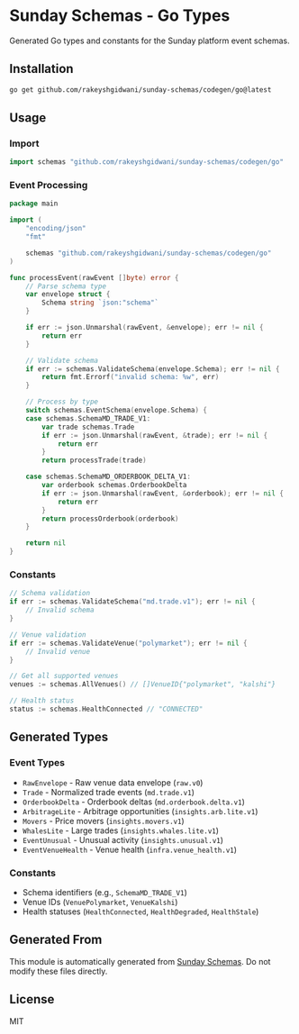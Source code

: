 # Sunday Schemas - Go Types

Generated Go types and constants for the Sunday platform event schemas.

## Installation

```bash
go get github.com/rakeyshgidwani/sunday-schemas/codegen/go@latest
```

## Usage

### Import

```go
import schemas "github.com/rakeyshgidwani/sunday-schemas/codegen/go"
```

### Event Processing

```go
package main

import (
    "encoding/json"
    "fmt"

    schemas "github.com/rakeyshgidwani/sunday-schemas/codegen/go"
)

func processEvent(rawEvent []byte) error {
    // Parse schema type
    var envelope struct {
        Schema string `json:"schema"`
    }

    if err := json.Unmarshal(rawEvent, &envelope); err != nil {
        return err
    }

    // Validate schema
    if err := schemas.ValidateSchema(envelope.Schema); err != nil {
        return fmt.Errorf("invalid schema: %w", err)
    }

    // Process by type
    switch schemas.EventSchema(envelope.Schema) {
    case schemas.SchemaMD_TRADE_V1:
        var trade schemas.Trade
        if err := json.Unmarshal(rawEvent, &trade); err != nil {
            return err
        }
        return processTrade(trade)

    case schemas.SchemaMD_ORDERBOOK_DELTA_V1:
        var orderbook schemas.OrderbookDelta
        if err := json.Unmarshal(rawEvent, &orderbook); err != nil {
            return err
        }
        return processOrderbook(orderbook)
    }

    return nil
}
```

### Constants

```go
// Schema validation
if err := schemas.ValidateSchema("md.trade.v1"); err != nil {
    // Invalid schema
}

// Venue validation
if err := schemas.ValidateVenue("polymarket"); err != nil {
    // Invalid venue
}

// Get all supported venues
venues := schemas.AllVenues() // []VenueID{"polymarket", "kalshi"}

// Health status
status := schemas.HealthConnected // "CONNECTED"
```

## Generated Types

### Event Types
- `RawEnvelope` - Raw venue data envelope (`raw.v0`)
- `Trade` - Normalized trade events (`md.trade.v1`)
- `OrderbookDelta` - Orderbook deltas (`md.orderbook.delta.v1`)
- `ArbitrageLite` - Arbitrage opportunities (`insights.arb.lite.v1`)
- `Movers` - Price movers (`insights.movers.v1`)
- `WhalesLite` - Large trades (`insights.whales.lite.v1`)
- `EventUnusual` - Unusual activity (`insights.unusual.v1`)
- `EventVenueHealth` - Venue health (`infra.venue_health.v1`)

### Constants
- Schema identifiers (e.g., `SchemaMD_TRADE_V1`)
- Venue IDs (`VenuePolymarket`, `VenueKalshi`)
- Health statuses (`HealthConnected`, `HealthDegraded`, `HealthStale`)

## Generated From

This module is automatically generated from [Sunday Schemas](https://github.com/rakeyshgidwani/sunday-schemas). Do not modify these files directly.

## License

MIT